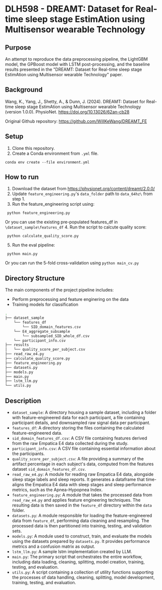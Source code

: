 # DLH598 - DREAMT: Dataset for Real-time sleep stage EstimAtion using Multisensor wearable Technology

## Purpose

An attempt to reproduce the data preprocessing pipeline, the LightGBM model, the GPBoost model with LSTM post-processing, and the baseline results presented in the "DREAMT: Dataset for Real-time sleep stage EstimAtion using Multisensor wearable Technology" paper.

## Background

Wang, K., Yang, J., Shetty, A., & Dunn, J. (2024). DREAMT: Dataset for Real-time sleep stage EstimAtion using Multisensor wearable Technology (version 1.0.0). PhysioNet. https://doi.org/10.13026/62an-cb28

Original Github repository: https://github.com/WillKeWang/DREAMT_FE

## Setup

1. Clone this repository.
2. Create a Conda environment from `.yml` file.
```
conda env create --file environment.yml
```

## How to run
1. Download the dataset from https://physionet.org/content/dreamt/2.0.0/
2. Update `feature_engineering.py`'s `data_folder` path to `data_64hz\` from step 1.
3. Run the feature_engineering script using:
```
 python feature_engineering.py
```
Or you can use the existing pre-populated features_df in `\dataset_sample\features_df`
4. Run the script to calcute quality score:
```
 python calculate_quality_score.py
```
5. Run the eval pipeline:
```
 python main.py
```
Or you can run the 5-fold cross-validation using `python main_cv.py`

## Directory Structure

The main components of the project pipeline includes: 
* Perform preprocessing and feature enginering on the data
* Training models for classification

```bash
.
├── dataset_sample
    └── features_df
        └── SID_domain_features.csv
    └── E4_aggregate_subsample
        └── subsampled_SID_whole_df.csv
    └── participant_info.csv
├── results
│   └── quality_score_per_subject.csv
├── read_raw_e4.py
├── calculate_quality_score.py
├── feature_engineering.py
├── datasets.py
├── models.py
├── main.py
├── lstm_llm.py
└── utils.py

```

## Description

*   `dataset_sample`: A directory housing a sample dataset, including a folder with feature-engineered data for each participant, a file containing participant details, and downsampled raw signal data per participant.
*   `features_df`: A directory storing the files containing the calculated feature-engineered data.
*   `sid_domain_features_df.csv`: A CSV file containing features derived from the raw Empatica E4 data collected during the study.
*   `participant_info.csv`: A CSV file containing essential information about the participants.
*   `quality_score_per_subject.csv`: A file providing a summary of the artifact percentage in each subject's data, computed from the features dataset `sid_domain_features_df.csv`.
*   `read_raw_e4.py`: A module for reading raw Empatica E4 data, alongside sleep stage labels and sleep reports. It generates a dataframe that time-aligns the Empatica E4 data with sleep stages and sleep performance metrics, such as the Apnea-Hypopnea Index.
*   `feature_engineering.py`: A module that takes the processed data from `read_raw_e4.py` and applies feature engineering techniques. The resulting data is then saved in the `feature_df` directory within the `data` folder.
*   `datasets.py`: A module responsible for loading the feature-engineered data from `feature_df`, performing data cleaning and resampling. The processed data is then partitioned into training, testing, and validation sets.
*   `models.py`: A module used to construct, train, and evaluate the models using the datasets prepared by `datasets.py`. It provides performance metrics and a confusion matrix as output.
*   `lstm_llm.py`: A sample lstm implementation created by LLM.
*   `main.py`: The primary script that orchestrates the entire workflow, including data loading, cleaning, splitting, model creation, training, testing, and evaluation.
*   `utils.py`: A script containing a collection of utility functions supporting the processes of data handling, cleaning, splitting, model development, training, testing, and evaluation.